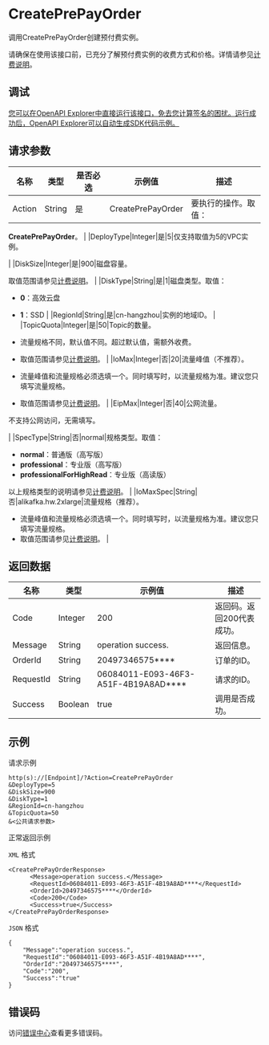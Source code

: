 # CreatePrePayOrder

调用CreatePrePayOrder创建预付费实例。

请确保在使用该接口前，已充分了解预付费实例的收费方式和价格。详情请参见[计费说明](~84737~)。

## 调试

[您可以在OpenAPI Explorer中直接运行该接口，免去您计算签名的困扰。运行成功后，OpenAPI Explorer可以自动生成SDK代码示例。](https://api.aliyun.com/#product=alikafka&api=CreatePrePayOrder&type=RPC&version=2019-09-16)

## 请求参数

|名称|类型|是否必选|示例值|描述|
|--|--|----|---|--|
|Action|String|是|CreatePrePayOrder|要执行的操作。取值：

 **CreatePrePayOrder**。 |
|DeployType|Integer|是|5|仅支持取值为5的VPC实例。

  |
|DiskSize|Integer|是|900|磁盘容量。

 取值范围请参见[计费说明](~~84737~~)。 |
|DiskType|String|是|1|磁盘类型。取值：

 -   **0**：高效云盘
-   **1**：SSD |
|RegionId|String|是|cn-hangzhou|实例的地域ID。 |
|TopicQuota|Integer|是|50|Topic的数量。

 -   流量规格不同，默认值不同。超过默认值，需额外收费。
-   取值范围请参见[计费说明](~~84737~~)。 |
|IoMax|Integer|否|20|流量峰值（不推荐）。

 -   流量峰值和流量规格必须选填一个。同时填写时，以流量规格为准。建议您只填写流量规格。
-   取值范围请参见[计费说明](~~84737~~)。 |
|EipMax|Integer|否|40|公网流量。

 不支持公网访问，无需填写。

  |
|SpecType|String|否|normal|规格类型。取值：

 -   **normal**：普通版（高写版）
-   **professional**：专业版（高写版）
-   **professionalForHighRead**：专业版（高读版）

 以上规格类型的说明请参见[计费说明](~~84737~~)。 |
|IoMaxSpec|String|否|alikafka.hw.2xlarge|流量规格（推荐）。

 -   流量峰值和流量规格必须选填一个。同时填写时，以流量规格为准。建议您只填写流量规格。
-   取值范围请参见[计费说明](~~84737~~)。 |

## 返回数据

|名称|类型|示例值|描述|
|--|--|---|--|
|Code|Integer|200|返回码。返回200代表成功。 |
|Message|String|operation success.|返回信息。 |
|OrderId|String|20497346575\*\*\*\*|订单的ID。 |
|RequestId|String|06084011-E093-46F3-A51F-4B19A8AD\*\*\*\*|请求的ID。 |
|Success|Boolean|true|调用是否成功。 |

## 示例

请求示例

```
http(s)://[Endpoint]/?Action=CreatePrePayOrder
&DeployType=5
&DiskSize=900
&DiskType=1
&RegionId=cn-hangzhou
&TopicQuota=50
&<公共请求参数>
```

正常返回示例

`XML` 格式

```
<CreatePrePayOrderResponse>
      <Message>operation success.</Message>
      <RequestId>06084011-E093-46F3-A51F-4B19A8AD****</RequestId>
      <OrderId>20497346575****</OrderId>
      <Code>200</Code>
      <Success>true</Success>
</CreatePrePayOrderResponse>
```

`JSON` 格式

```
{
    "Message":"operation success.",
    "RequestId":"06084011-E093-46F3-A51F-4B19A8AD****",
    "OrderId":"20497346575****",
    "Code":"200",
    "Success":"true"
}
```

## 错误码

访问[错误中心](https://error-center.alibabacloud.com/status/product/alikafka)查看更多错误码。

